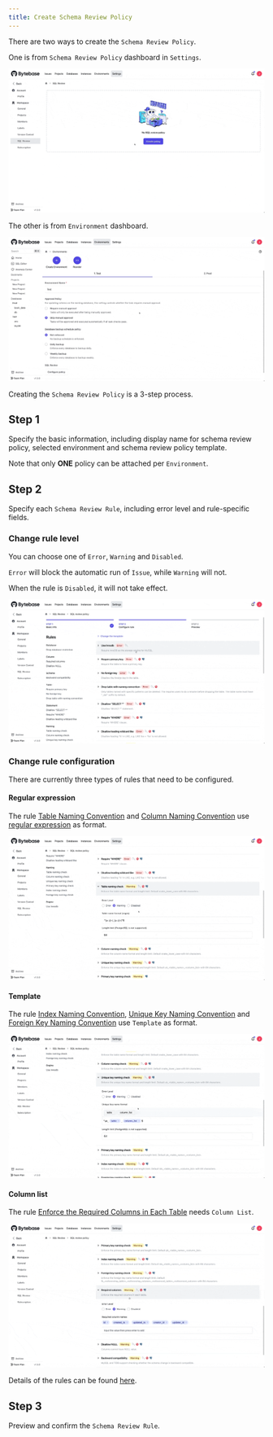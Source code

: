 ```yaml
---
title: Create Schema Review Policy
---
```


There are two ways to create the `Schema Review Policy`.

One is from `Schema Review Policy` dashboard in `Settings`.

![schema-review-create-from-policy-dashboard](/static/docs/schema-review-create-from-policy-dashboard.gif)

The other is from `Environment` dashboard.

![schema-review-create-from-environment-dashboard](/static/docs/schema-review-create-from-environment-dashboard.gif)

Creating the `Schema Review Policy` is a 3-step process.

## Step 1

Specify the basic information, including display name for schema review policy, selected environment and schema review policy template.

<hint-block type="info">

Note that only **ONE** policy can be attached per `Environment`.

</hint-block>

## Step 2

Specify each `Schema Review Rule`, including error level and rule-specific fields.

### Change rule level

You can choose one of `Error`, `Warning` and `Disabled`.

`Error` will block the automatic run of `Issue`, while `Warning` will not.

When the rule is `Disabled`, it will not take effect.

![schema-review-change-rule-level](/static/docs/schema-review-change-rule-level.gif)

### Change rule configuration

There are currently three types of rules that need to be configured.

#### Regular expression

The rule [Table Naming Convention](/docs/sql-review/review-rules#naming.table) and [Column Naming Convention](/docs/sql-review/review-rules#naming.column) use [regular expression](https://en.wikipedia.org/wiki/Regular_expression) as format.

![schema-review-change-regex](/static/docs/schema-review-change-regex.gif)

#### Template

The rule [Index Naming Convention](/docs/sql-review/review-rules#naming.index.idx), [Unique Key Naming Convention](/docs/sql-review/review-rules#naming.index.uk) and [Foreign Key Naming Convention](/docs/sql-review/review-rules#naming.index.fk) use `Template` as format.

![schema-review-change-template](/static/docs/schema-review-change-template.gif)

#### Column list

The rule [Enforce the Required Columns in Each Table](/docs/sql-review/review-rules#column.required) needs `Column List`.

![schema-review-change-column-list](/static/docs/schema-review-change-column-list.gif)

Details of the rules can be found [here](/docs/sql-review/review-rules).

## Step 3

Preview and confirm the `Schema Review Rule`.
